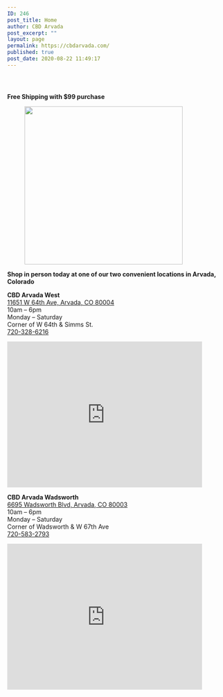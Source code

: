 ```yaml
---
ID: 246
post_title: Home
author: CBD Arvada
post_excerpt: ""
layout: page
permalink: https://cbdarvada.com/
published: true
post_date: 2020-08-22 11:49:17
---
```

<!-- wp:columns -->
<div class="wp-block-columns"><!-- wp:column {"width":66.66} -->
<div class="wp-block-column" style="flex-basis:66.66%"><!-- wp:image {"align":"wide","id":258,"sizeSlug":"thumbnail","className":"is-style-rounded"} -->
<figure class="wp-block-image alignwide size-thumbnail is-style-rounded"><img src="https://cbdarvada.com/wp-content/uploads/2020/08/open-business-150x150.jpg" alt="" class="wp-image-258"/></figure>
<!-- /wp:image -->

<!-- wp:paragraph -->
<p></p>
<!-- /wp:paragraph --></div>
<!-- /wp:column -->

<!-- wp:column {"width":33.33} -->
<div class="wp-block-column" style="flex-basis:33.33%"><!-- wp:image {"align":"center","id":100,"sizeSlug":"large","className":"is-style-rounded"} -->
<div class="wp-block-image is-style-rounded"><figure class="aligncenter size-large"><a href="https://cbdamericanshaman.com/arvada"><img src="https://cbdarvada.com/wp-content/uploads/2020/03/hemp-authority320x320.png" alt="" class="wp-image-100"/></a></figure></div>
<!-- /wp:image -->

<!-- wp:image {"align":"center","id":255,"sizeSlug":"large"} -->
<div class="wp-block-image"><figure class="aligncenter size-large"><a href="https://cbdamericanshaman.com/arvada"><img src="https://cbdarvada.com/wp-content/uploads/2020/08/shop-online.png" alt="" class="wp-image-255"/></a></figure></div>
<!-- /wp:image -->

<!-- wp:paragraph {"align":"center"} -->
<p class="has-text-align-center"><strong>Free Shipping with $99 purchase</strong></p>
<!-- /wp:paragraph --></div>
<!-- /wp:column --></div>
<!-- /wp:columns -->

<!-- wp:group -->
<div class="wp-block-group"><div class="wp-block-group__inner-container"><!-- wp:image {"align":"center","id":258,"width":365,"height":365,"sizeSlug":"large","className":"is-style-rounded"} -->
<div class="wp-block-image is-style-rounded"><figure class="aligncenter size-large is-resized"><img src="https://cbdarvada.com/wp-content/uploads/2020/08/open-business.jpg" alt="" class="wp-image-258" width="365" height="365"/></figure></div>
<!-- /wp:image -->

<!-- wp:paragraph {"align":"center"} -->
<p class="has-text-align-center"><strong>Shop in person today at one of our two convenient locations in Arvada, Colorado</strong></p>
<!-- /wp:paragraph -->

<!-- wp:paragraph -->
<p></p>
<!-- /wp:paragraph --></div></div>
<!-- /wp:group -->

<!-- wp:columns -->
<div class="wp-block-columns"><!-- wp:column -->
<div class="wp-block-column"><!-- wp:paragraph {"align":"left"} -->
<p class="has-text-align-left"><strong>CBD Arvada West</strong><br><a href="https://g.page/arvada-american-shaman-cbd?share">11651 W 64th Ave, Arvada, CO 80004</a><br>10am – 6pm<br>Monday – Saturday<br>Corner of W 64th &amp; Simms St.<br><a href="tel: 7203286216">720-328-6216</a></p>
<!-- /wp:paragraph -->

<!-- wp:html -->
<iframe src="https://www.google.com/maps/embed?pb=!1m18!1m12!1m3!1d3064.6882320729374!2d-105.13201298525863!3d39.813984600000616!2m3!1f0!2f0!3f0!3m2!1i1024!2i768!4f13.1!3m3!1m2!1s0x876b8ffe9b2a875b%3A0xd8d932411a536fb1!2sCBD%20Arvada%20American%20Shaman%20West!5e0!3m2!1sen!2sus!4v1582487168995!5m2!1sen!2sus" width="450" height="337" frameborder="0" style="border:0;" allowfullscreen=""></iframe>
<!-- /wp:html --></div>
<!-- /wp:column -->

<!-- wp:column -->
<div class="wp-block-column"><!-- wp:paragraph -->
<p><strong>CBD Arvada Wadsworth</strong><br><a href="https://g.page/cbdarvadashaman?share">6695 Wadsworth Blvd, Arvada, CO 80003</a><br>10am – 6pm<br>Monday – Saturday<br>Corner of Wadsworth &amp; W 67th Ave<br><a href="tel: 7205832793">720-583-2793</a></p>
<!-- /wp:paragraph -->

<!-- wp:html -->
<iframe src="https://www.google.com/maps/embed?pb=!1m18!1m12!1m3!1d3064.4923684563882!2d-105.0819785443939!3d39.818377200512636!2m3!1f0!2f0!3f0!3m2!1i1024!2i768!4f13.1!3m3!1m2!1s0x876b89c573695847%3A0x167967353e6700b6!2sCBD%20Arvada%20American%20Shaman!5e0!3m2!1sen!2sus!4v1582486760915!5m2!1sen!2sus" width="450" height="337" frameborder="0" style="border:0;" allowfullscreen=""></iframe>
<!-- /wp:html --></div>
<!-- /wp:column --></div>
<!-- /wp:columns -->

<!-- wp:columns -->
<div class="wp-block-columns"><!-- wp:column -->
<div class="wp-block-column"><!-- wp:image {"id":285,"sizeSlug":"large"} -->
<figure class="wp-block-image size-large"><img src="https://cbdarvada.com/wp-content/uploads/2020/08/CBD-Relief.jpg" alt="" class="wp-image-285"/></figure>
<!-- /wp:image --></div>
<!-- /wp:column -->

<!-- wp:column -->
<div class="wp-block-column"><!-- wp:image {"id":286,"sizeSlug":"large"} -->
<figure class="wp-block-image size-large"><img src="https://cbdarvada.com/wp-content/uploads/2020/08/CBD-Wellness.jpg" alt="" class="wp-image-286"/></figure>
<!-- /wp:image --></div>
<!-- /wp:column --></div>
<!-- /wp:columns -->

<!-- wp:columns -->
<div class="wp-block-columns"><!-- wp:column -->
<div class="wp-block-column"><!-- wp:image {"id":287,"sizeSlug":"large"} -->
<figure class="wp-block-image size-large"><img src="https://cbdarvada.com/wp-content/uploads/2020/08/CBD-Beauty.jpg" alt="" class="wp-image-287"/></figure>
<!-- /wp:image --></div>
<!-- /wp:column -->

<!-- wp:column -->
<div class="wp-block-column"><!-- wp:image {"id":288,"sizeSlug":"large"} -->
<figure class="wp-block-image size-large"><img src="https://cbdarvada.com/wp-content/uploads/2020/08/CBD-PETS.jpg" alt="" class="wp-image-288"/></figure>
<!-- /wp:image --></div>
<!-- /wp:column --></div>
<!-- /wp:columns -->